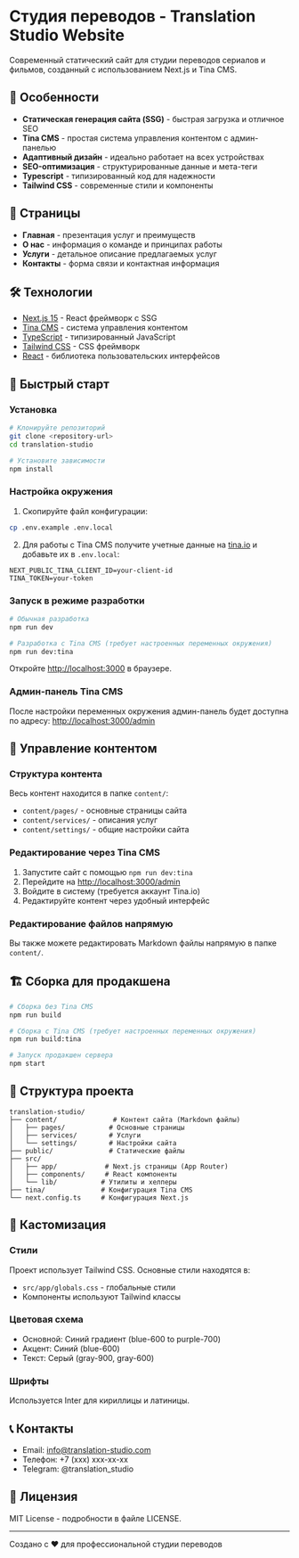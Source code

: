 # Студия переводов - Translation Studio Website

Современный статический сайт для студии переводов сериалов и фильмов, созданный с использованием Next.js и Tina CMS.

## 🚀 Особенности

- **Статическая генерация сайта (SSG)** - быстрая загрузка и отличное SEO
- **Tina CMS** - простая система управления контентом с админ-панелью
- **Адаптивный дизайн** - идеально работает на всех устройствах
- **SEO-оптимизация** - структурированные данные и мета-теги
- **Typescript** - типизированный код для надежности
- **Tailwind CSS** - современные стили и компоненты

## 📱 Страницы

- **Главная** - презентация услуг и преимуществ
- **О нас** - информация о команде и принципах работы
- **Услуги** - детальное описание предлагаемых услуг
- **Контакты** - форма связи и контактная информация

## 🛠 Технологии

- [Next.js 15](https://nextjs.org/) - React фреймворк с SSG
- [Tina CMS](https://tina.io/) - система управления контентом
- [TypeScript](https://www.typescriptlang.org/) - типизированный JavaScript
- [Tailwind CSS](https://tailwindcss.com/) - CSS фреймворк
- [React](https://reactjs.org/) - библиотека пользовательских интерфейсов

## 🚀 Быстрый старт

### Установка

```bash
# Клонируйте репозиторий
git clone <repository-url>
cd translation-studio

# Установите зависимости
npm install
```

### Настройка окружения

1. Скопируйте файл конфигурации:

```bash
cp .env.example .env.local
```

2. Для работы с Tina CMS получите учетные данные на [tina.io](https://tina.io) и добавьте их в `.env.local`:

```env
NEXT_PUBLIC_TINA_CLIENT_ID=your-client-id
TINA_TOKEN=your-token
```

### Запуск в режиме разработки

```bash
# Обычная разработка
npm run dev

# Разработка с Tina CMS (требует настроенных переменных окружения)
npm run dev:tina
```

Откройте [http://localhost:3000](http://localhost:3000) в браузере.

### Админ-панель Tina CMS

После настройки переменных окружения админ-панель будет доступна по адресу:
[http://localhost:3000/admin](http://localhost:3000/admin)

## 📝 Управление контентом

### Структура контента

Весь контент находится в папке `content/`:

- `content/pages/` - основные страницы сайта
- `content/services/` - описания услуг
- `content/settings/` - общие настройки сайта

### Редактирование через Tina CMS

1. Запустите сайт с помощью `npm run dev:tina`
2. Перейдите на [http://localhost:3000/admin](http://localhost:3000/admin)
3. Войдите в систему (требуется аккаунт Tina.io)
4. Редактируйте контент через удобный интерфейс

### Редактирование файлов напрямую

Вы также можете редактировать Markdown файлы напрямую в папке `content/`.

## 🏗 Сборка для продакшена

```bash
# Сборка без Tina CMS
npm run build

# Сборка с Tina CMS (требует настроенных переменных окружения)
npm run build:tina

# Запуск продакшен сервера
npm start
```

## 📁 Структура проекта

```
translation-studio/
├── content/              # Контент сайта (Markdown файлы)
│   ├── pages/           # Основные страницы
│   ├── services/        # Услуги
│   └── settings/        # Настройки сайта
├── public/              # Статические файлы
├── src/
│   ├── app/            # Next.js страницы (App Router)
│   ├── components/     # React компоненты
│   └── lib/           # Утилиты и хелперы
├── tina/              # Конфигурация Tina CMS
└── next.config.ts     # Конфигурация Next.js
```

## 🎨 Кастомизация

### Стили

Проект использует Tailwind CSS. Основные стили находятся в:

- `src/app/globals.css` - глобальные стили
- Компоненты используют Tailwind классы

### Цветовая схема

- Основной: Синий градиент (blue-600 to purple-700)
- Акцент: Синий (blue-600)
- Текст: Серый (gray-900, gray-600)

### Шрифты

Используется Inter для кириллицы и латиницы.

## 📞 Контакты

- Email: info@translation-studio.com
- Телефон: +7 (xxx) xxx-xx-xx
- Telegram: @translation_studio

## 📄 Лицензия

MIT License - подробности в файле LICENSE.

---

Создано с ❤️ для профессиональной студии переводов
